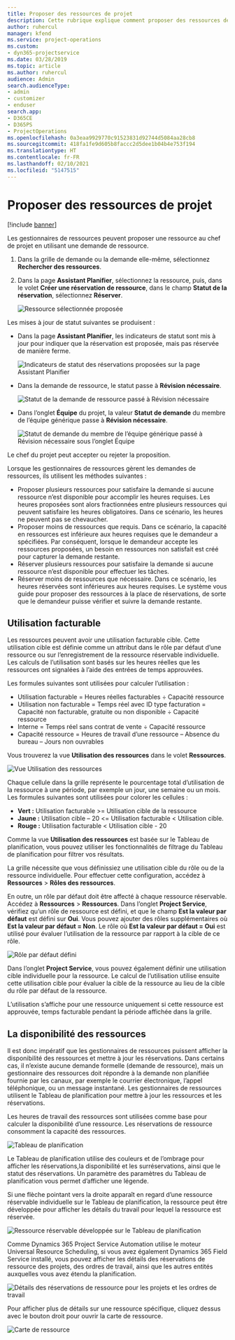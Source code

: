 ```yaml
---
title: Proposer des ressources de projet
description: Cette rubrique explique comment proposer des ressources de projet.
author: ruhercul
manager: kfend
ms.service: project-operations
ms.custom:
- dyn365-projectservice
ms.date: 03/28/2019
ms.topic: article
ms.author: ruhercul
audience: Admin
search.audienceType:
- admin
- customizer
- enduser
search.app:
- D365CE
- D365PS
- ProjectOperations
ms.openlocfilehash: 0a3eaa9929770c91523831d92744d5084aa28cb8
ms.sourcegitcommit: 418fa1fe9d605b8faccc2d5dee1b04b4e753f194
ms.translationtype: HT
ms.contentlocale: fr-FR
ms.lasthandoff: 02/10/2021
ms.locfileid: "5147515"
---
```

# <a name="propose-project-resources"></a>Proposer des ressources de projet

[!include [banner](../includes/psa-now-project-operations.md)]

Les gestionnaires de ressources peuvent proposer une ressource au chef de projet en utilisant une demande de ressource.

1. Dans la grille de demande ou la demande elle-même, sélectionnez **Rechercher des ressources**.
2. Dans la page **Assistant Planifier**, sélectionnez la ressource, puis, dans le volet **Créer une réservation de ressource**, dans le champ **Statut de la réservation**, sélectionnez **Réserver**.

    ![Ressource sélectionnée proposée](media/Resource-Management-image62.png)

Les mises à jour de statut suivantes se produisent :

- Dans la page **Assistant Planifier**, les indicateurs de statut sont mis à jour pour indiquer que la réservation est proposée, mais pas réservée de manière ferme.

    ![Indicateurs de statut des réservations proposées sur la page Assistant Planifier](media/Resource-Management-image63.png)

- Dans la demande de ressource, le statut passe à **Révision nécessaire**.

    ![Statut de la demande de ressource passé à Révision nécessaire](media/Resource-Management-image64.png)

- Dans l’onglet **Équipe** du projet, la valeur **Statut de demande** du membre de l’équipe générique passe à **Révision nécessaire**.

    ![Statut de demande du membre de l’équipe générique passé à Révision nécessaire sous l’onglet Équipe](media/Resource-Management-image48.png)

Le chef du projet peut accepter ou rejeter la proposition.

Lorsque les gestionnaires de ressources gèrent les demandes de ressources, ils utilisent les méthodes suivantes :

- Proposer plusieurs ressources pour satisfaire la demande si aucune ressource n’est disponible pour accomplir les heures requises. Les heures proposées sont alors fractionnées entre plusieurs ressources qui peuvent satisfaire les heures obligatoires. Dans ce scénario, les heures ne peuvent pas se chevaucher.
- Proposer moins de ressources que requis. Dans ce scénario, la capacité en ressources est inférieure aux heures requises que le demandeur a spécifiées. Par conséquent, lorsque le demandeur accepte les ressources proposées, un besoin en ressources non satisfait est créé pour capturer la demande restante.
- Réserver plusieurs ressources pour satisfaire la demande si aucune ressource n’est disponible pour effectuer les tâches.
- Réserver moins de ressources que nécessaire. Dans ce scénario, les heures réservées sont inférieures aux heures requises. Le système vous guide pour proposer des ressources à la place de réservations, de sorte que le demandeur puisse vérifier et suivre la demande restante.

## <a name="billable-utilization"></a>Utilisation facturable

Les ressources peuvent avoir une utilisation facturable cible. Cette utilisation cible est définie comme un attribut dans le rôle par défaut d’une ressource ou sur l’enregistrement de la ressource réservable individuelle. Les calculs de l’utilisation sont basés sur les heures réelles que les ressources ont signalées à l’aide des entrées de temps approuvées.

Les formules suivantes sont utilisées pour calculer l’utilisation :

- Utilisation facturable = Heures réelles facturables ÷ Capacité ressource
- Utilisation non facturable = Temps réel avec ID type facturation = Capacité non facturable, gratuite ou non disponible ÷ Capacité ressource
- Interne = Temps réel sans contrat de vente ÷ Capacité ressource
- Capacité ressource = Heures de travail d’une ressource – Absence du bureau – Jours non ouvrables

Vous trouverez la vue **Utilisation des ressources** dans le volet **Ressources**.

![Vue Utilisation des ressources](media/Resource-Management-image65.png)

Chaque cellule dans la grille représente le pourcentage total d’utilisation de la ressource à une période, par exemple un jour, une semaine ou un mois. Les formules suivantes sont utilisées pour colorer les cellules :

- **Vert :** Utilisation facturable \>= Utilisation cible de la ressource
- **Jaune :** Utilisation cible – 20 \<= Utilisation facturable \< Utilisation cible.
- **Rouge :** Utilisation facturable \< Utilisation cible - 20

Comme la vue **Utilisation des ressources** est basée sur le Tableau de planification, vous pouvez utiliser les fonctionnalités de filtrage du Tableau de planification pour filtrer vos résultats.

La grille nécessite que vous définissiez une utilisation cible du rôle ou de la ressource individuelle. Pour effectuer cette configuration, accédez à **Ressources** \> **Rôles des ressources**.

En outre, un rôle par défaut doit être affecté à chaque ressource réservable. Accédez à **Ressources** \> **Ressources**. Dans l’onglet **Project Service**, vérifiez qu’un rôle de ressource est défini, et que le champ **Est la valeur par défaut** est défini sur **Oui**. Vous pouvez ajouter des rôles supplémentaires où **Est la valeur par défaut = Non**. Le rôle où **Est la valeur par défaut = Oui** est utilisé pour évaluer l’utilisation de la ressource par rapport à la cible de ce rôle.

![Rôle par défaut défini](media/Resource-Management-image67.png)

Dans l’onglet **Project Service**, vous pouvez également définir une utilisation cible individuelle pour la ressource. Le calcul de l’utilisation utilise ensuite cette utilisation cible pour évaluer la cible de la ressource au lieu de la cible du rôle par défaut de la ressource.

L’utilisation s’affiche pour une ressource uniquement si cette ressource est approuvée, temps facturable pendant la période affichée dans la grille.

## <a name="resource-availability"></a>La disponibilité des ressources

Il est donc impératif que les gestionnaires de ressources puissent afficher la disponibilité des ressources et mettre à jour les réservations. Dans certains cas, il n’existe aucune demande formelle (demande de ressource), mais un gestionnaire des ressources doit répondre à la demande non planifiée fournie par les canaux, par exemple le courrier électronique, l’appel téléphonique, ou un message instantané. Les gestionnaires de ressources utilisent le Tableau de planification pour mettre à jour les ressources et les réservations.

Les heures de travail des ressources sont utilisées comme base pour calculer la disponibilité d’une ressource. Les réservations de ressource consomment la capacité des ressources.

![Tableau de planification](media/Resource-Management-image68.png)

Le Tableau de planification utilise des couleurs et de l’ombrage pour afficher les réservations,la disponibilité et les surréservations, ainsi que le statut des réservations. Un paramètre des paramètres du Tableau de planification vous permet d’afficher une légende.

Si une flèche pointant vers la droite apparaît en regard d’une ressource réservable individuelle sur le Tableau de planification, la ressource peut être développée pour afficher les détails du travail pour lequel la ressource est réservée.

![Ressource réservable développée sur le Tableau de planification](media/Resource-Management-image69.png)

Comme Dynamics 365 Project Service Automation utilise le moteur Universal Resource Scheduling, si vous avez également Dynamics 365 Field Service installé, vous pouvez afficher les détails des réservations de ressource des projets, des ordres de travail, ainsi que les autres entités auxquelles vous avez étendu la planification.

![Détails des réservations de ressource pour les projets et les ordres de travail](media/Resource-Management-image70.png)

Pour afficher plus de détails sur une ressource spécifique, cliquez dessus avec le bouton droit pour ouvrir la carte de ressource.

![Carte de ressource](media/Resource-Management-image71.png)
